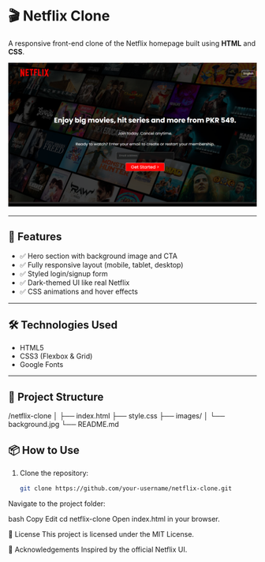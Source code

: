 # 🎬 Netflix Clone

A responsive front-end clone of the Netflix homepage built using **HTML** and **CSS**.

![Netflix Clone Screenshot](screenshot.png)

---

## 🚀 Features

- ✅ Hero section with background image and CTA
- ✅ Fully responsive layout (mobile, tablet, desktop)
- ✅ Styled login/signup form
- ✅ Dark-themed UI like real Netflix
- ✅ CSS animations and hover effects

---

## 🛠️ Technologies Used

- HTML5
- CSS3 (Flexbox & Grid)
- Google Fonts

---

## 🧩 Project Structure
/netflix-clone
│
├── index.html
├── style.css
├── images/
│ └── background.jpg
└── README.md

## 📦 How to Use

1. Clone the repository:
   ```bash
   git clone https://github.com/your-username/netflix-clone.git
Navigate to the project folder:

bash
Copy
Edit
cd netflix-clone
Open index.html in your browser.

📃 License
This project is licensed under the MIT License.

🙌 Acknowledgements
Inspired by the official Netflix UI.

